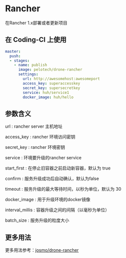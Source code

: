 # Rancher

在Rancher 1.x部署或者更新项目

## 在 Coding-CI 上使用

```yml
master:
  push:
  - stages:
    - name: publish
      image: pelotech/drone-rancher
      settings:
        url: http://awesomehost:awesomeport
        access_key: superaccesskey
        secret_key: supersecretkey
        service: huh/service1
        docker_image: huh/hello
```

## 参数含义

url
: rancher server 主机地址

access_key
: rancher 环境访问密钥

secret_key
: rancher 环境密钥

service
: 环境要升级的rancher service

start_first
: 在停止旧容器之前启动新容器，默认为 true

confirm
: 服务升级成功后自动确认，默认为false

timeout
: 服务升级的最大等待时间，以秒为单位，默认为 30

docker_image
: 用于升级环境的docker镜像

interval_millis
: 容器升级之间的间隔（以毫秒为单位）

batch_size
: 服务升级的粒度大小

## 更多用法

更多用法参考：[josmo/drone-rancher](https://github.com/josmo/drone-rancher)
